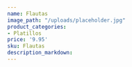 ```yaml
---
name: Flautas
image_path: "/uploads/placeholder.jpg"
product_categories:
- Platillos
price: '9.95'
sku: Flautas
description_markdown:
---
```

